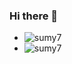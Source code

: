 ### Hi there 👋

<!--
**yehaowei/yehaowei** is a ✨ _special_ ✨ repository because its `README.md` (this file) appears on your GitHub profile.

Here are some ideas to get you started:

- 🔭 I’m currently working on ...
- 🌱 I’m currently learning ...
- 👯 I’m looking to collaborate on ...
- 🤔 I’m looking for help with ...
- 💬 Ask me about ...
- 📫 How to reach me: ...
- 😄 Pronouns: ...
- ⚡ Fun fact: ...
-->
+ ![sumy7](https://komarev.com/ghpvc/?username=yehaowei)
+ ![sumy7](https://visitor-badge.glitch.me/badge?page_id=yehaowei.profile)
